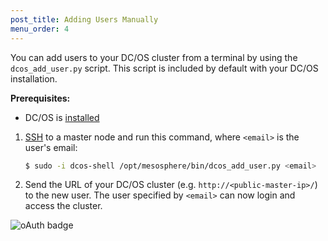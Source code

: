 ```yaml
---
post_title: Adding Users Manually
menu_order: 4
---
```


You can add users to your DC/OS cluster from a terminal by using the `dcos_add_user.py` script. This script is included by default with your DC/OS installation.

**Prerequisites:**

- DC/OS is [installed](/docs/1.9/administration/installing/)


1.  [SSH](/docs/1.9/administration/access-node/sshcluster/) to a master node and run this command, where `<email>` is the user's email:

    ```bash
    $ sudo -i dcos-shell /opt/mesosphere/bin/dcos_add_user.py <email>
    ```
    
1.  Send the URL of your DC/OS cluster (e.g. `http://<public-master-ip>/`) to the new user. The user specified by `<email>` can now login and access the cluster.

![oAuth badge](/docs/1.9/administration/id-and-access-mgt/img/a0-badge-light.png)




